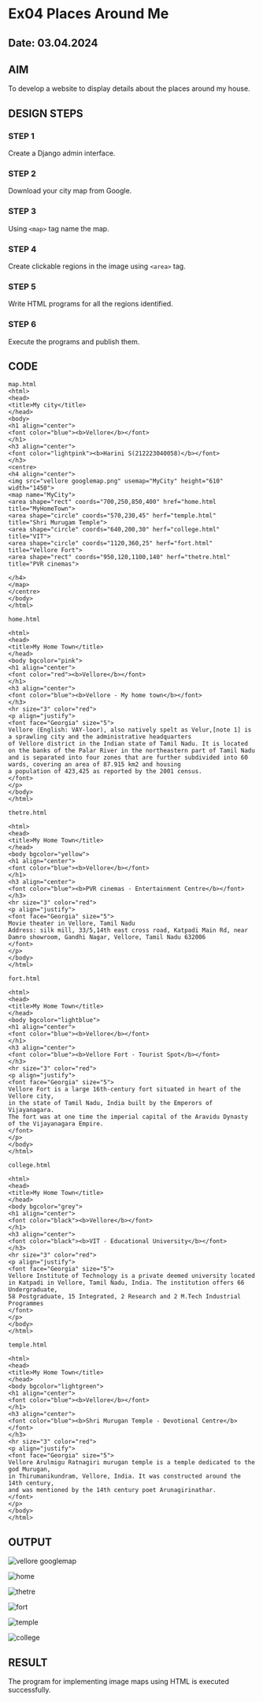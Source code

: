 # Ex04 Places Around Me
## Date: 03.04.2024

## AIM
To develop a website to display details about the places around my house.

## DESIGN STEPS

### STEP 1
Create a Django admin interface.

### STEP 2
Download your city map from Google.

### STEP 3
Using ```<map>``` tag name the map.

### STEP 4
Create clickable regions in the image using ```<area>``` tag.

### STEP 5
Write HTML programs for all the regions identified.

### STEP 6
Execute the programs and publish them.

## CODE
```
map.html
<html>
<head>
<title>My city</title>
</head>
<body>
<h1 align="center">
<font color="blue"><b>Vellore</b></font>
</h1>
<h3 align="center">
<font color="lightpink"><b>Harini S(212223040058)</b></font>
</h3>
<centre>
<h4 align="center">
<img src="vellore googlemap.png" usemap="MyCity" height="610" width="1450">
<map name="MyCity">
<area shape="rect" coords="700,250,850,400" href="home.html title="MyHomeTown">
<area shape="circle" coords="570,230,45" herf="temple.html" title="Shri Murugam Temple">
<area shape="circle" coords="640,200,30" herf="college.html" title="VIT">
<area shape="circle" coords="1120,360,25" herf="fort.html" title="Vellore Fort">
<area shape="rect" coords="950,120,1100,140" herf="thetre.html" title="PVR cinemas">

</h4>
</map>
</centre>
</body>
</html>

home.html

<html>
<head>
<title>My Home Town</title>
</head>
<body bgcolor="pink">
<h1 align="center">
<font color="red"><b>Vellore</b></font>
</h1>
<h3 align="center">
<font color="blue"><b>Vellore - My home town</b></font>
</h3>
<hr size="3" color="red">
<p align="justify">
<font face="Georgia" size="5">
Vellore (English: VAY-loor), also natively spelt as Velur,[note 1] is a sprawling city and the administrative headquarters 
of Vellore district in the Indian state of Tamil Nadu. It is located on the banks of the Palar River in the northeastern part of Tamil Nadu 
and is separated into four zones that are further subdivided into 60 wards, covering an area of 87.915 km2 and housing 
a population of 423,425 as reported by the 2001 census.
</font>
</p>
</body>
</html>

thetre.html

<html>
<head>
<title>My Home Town</title>
</head>
<body bgcolor="yellow">
<h1 align="center">
<font color="blue"><b>Vellore</b></font>
</h1>
<h3 align="center">
<font color="blue"><b>PVR cinemas - Entertainment Centre</b></font>
</h3>
<hr size="3" color="red">
<p align="justify">
<font face="Georgia" size="5">
Movie theater in Vellore, Tamil Nadu
Address: silk mill, 33/5,14th east cross road, Katpadi Main Rd, near Damro showroom, Gandhi Nagar, Vellore, Tamil Nadu 632006
</font>
</p>
</body>
</html>

fort.html

<html>
<head>
<title>My Home Town</title>
</head>
<body bgcolor="lightblue">
<h1 align="center">
<font color="blue"><b>Vellore</b></font>
</h1>
<h3 align="center">
<font color="blue"><b>Vellore Fort - Tourist Spot</b></font>
</h3>
<hr size="3" color="red">
<p align="justify">
<font face="Georgia" size="5">
Vellore Fort is a large 16th-century fort situated in heart of the Vellore city, 
in the state of Tamil Nadu, India built by the Emperors of Vijayanagara. 
The fort was at one time the imperial capital of the Aravidu Dynasty of the Vijayanagara Empire.
</font>
</p>
</body>
</html>

college.html

<html>
<head>
<title>My Home Town</title>
</head>
<body bgcolor="grey">
<h1 align="center">
<font color="black"><b>Vellore</b></font>
</h1>
<h3 align="center">
<font color="black"><b>VIT - Educational University</b></font>
</h3>
<hr size="3" color="red">
<p align="justify">
<font face="Georgia" size="5">
Vellore Institute of Technology is a private deemed university located 
in Katpadi in Vellore, Tamil Nadu, India. The institution offers 66 Undergraduate, 
58 Postgraduate, 15 Integrated, 2 Research and 2 M.Tech Industrial Programmes
</font>
</p>
</body>
</html>

temple.html

<html>
<head>
<title>My Home Town</title>
</head>
<body bgcolor="lightgreen">
<h1 align="center">
<font color="blue"><b>Vellore</b></font>
</h1>
<h3 align="center">
<font color="blue"><b>Shri Murugan Temple - Devotional Centre</b></font>
</h3>
<hr size="3" color="red">
<p align="justify">
<font face="Georgia" size="5">
Vellore Arulmigu Ratnagiri murugan temple is a temple dedicated to the god Murugan, 
in Thirumanikundram, Vellore, India. It was constructed around the 14th century, 
and was mentioned by the 14th century poet Arunagirinathar.
</font>
</p>
</body>
</html>

```

## OUTPUT
![vellore googlemap](https://github.com/harinisaravanan10/NearMe/assets/149035598/187ab163-73cb-4320-8d05-049f48e57431)

![home](https://github.com/harinisaravanan10/NearMe/assets/149035598/97e1cb68-08c5-4b2c-998b-81c9870d483a)

![thetre](https://github.com/harinisaravanan10/NearMe/assets/149035598/68c101de-8e29-4823-a50d-862c3a948925)

![fort](https://github.com/harinisaravanan10/NearMe/assets/149035598/914e6764-b8d8-430d-a8b5-94860a44202a)

![temple](https://github.com/harinisaravanan10/NearMe/assets/149035598/0593df8a-20ee-4fcb-95e9-e1963b6d1ef6)

![college](https://github.com/harinisaravanan10/NearMe/assets/149035598/7f34c4e0-25ee-4cea-ab09-fb824a468aa1)


## RESULT
The program for implementing image maps using HTML is executed successfully.
